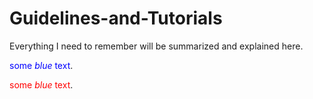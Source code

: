 # Guidelines-and-Tutorials
Everything I need to remember will be summarized and explained here.

<span style="color:blue">some *blue* text</span>.

<span style="color:red">some *blue* text</span>.
